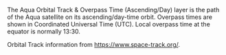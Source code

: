 The Aqua Orbital Track & Overpass Time (Ascending/Day) layer is the path of the Aqua satellite on its ascending/day-time orbit. Overpass times are shown in Coordinated Universal Time (UTC). Local overpass time at the equator is normally 13:30.

Orbital Track information from <https://www.space-track.org/>.
